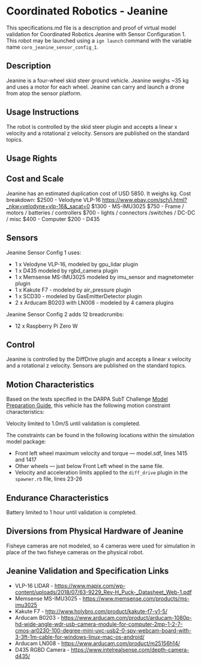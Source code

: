 <!--- This is a Markdown description of a robot model submitted for inclusion in the
DARPA Subterranean Challenge Technology Repository -->
# Coordinated Robotics - Jeanine
This specifications.md file is a description and proof of virtual model validation for
Coordinated Robotics Jeanine with Sensor Configuration 1. This robot may be launched using
a `ign launch` command with the variable name `coro_jeanine_sensor_config_1`.

## Description
Jeanine is a four-wheel skid steer ground vehicle. Jeanine weighs ~35 kg and uses a motor
for each wheel.  Jeanine can carry and launch a drone from atop the sensor platform.

## Usage Instructions
The robot is controlled by the skid steer plugin and accepts a linear x velocity and a rotational z velocity.
Sensors are published on the standard topics.

## Usage Rights


## Cost and Scale
Jeanine has an estimated duplication cost of USD 5850. It weighs  kg.
Cost breakdown:
$2500 - Velodyne VLP-16 https://www.ebay.com/sch/i.html?_nkw=velodyne+vlp-16&_sacat=0
$1300 - MS-IMU3025
$750 - Frame / motors / batteries / controllers
$700 - lights / connectors /switches / DC-DC / misc
$400 - Computer
$200  - D435


## Sensors
Jeanine Sensor Config 1 uses:
* 1 x Velodyne VLP-16, modeled by gpu_lidar plugin
* 1 x D435 modeled by rgbd_camera plugin
* 1 x Memsense MS-IMU3025 modeled by imu_sensor and magnetometer plugin
* 1 x Kakute F7 - modeled by air_pressure plugin
* 1 x SCD30 - modeled by GasEmitterDetector plugin
* 2 x Arducam B0203 with LN008 - modeled by 4 camera plugins


Jeanine Sensor Config 2 adds 12 breadcrumbs:
* 12 x Raspberry Pi Zero W

## Control
Jeanine is controlled by the DiffDrive plugin and accepts a linear x velocity and a rotational z velocity.
Sensors are published on the standard topics.


## Motion Characteristics
Based on the tests specified in the DARPA SubT Challenge [Model Preparation
Guide](https://subtchallenge.com/resources/Simulation_Model_Preparation_Guide.pdf), this vehicle has the following motion
constraint characteristics:

Velocity limited to 1.0m/S until validation is completed.


The constraints can be found in the following locations within the simulation model package:

* Front left wheel maximum velocity and torque &mdash; model.sdf, lines 1415 and 1417
* Other wheels &mdash; just below Front Left wheel in the same file.
* Velocity and acceleration limits applied to the `diff_drive` plugin in the `spawner.rb` file, lines 23-26

## Endurance Characteristics
Battery limited to 1 hour until validation is completed.

## Diversions from Physical Hardware of Jeanine
Fisheye cameras are not modeled, so 4 cameras were used for simulation in place of the two fisheye cameras on the physical robot.

## Jeanine Validation and Specification Links

* VLP-16 LIDAR -  https://www.mapix.com/wp-content/uploads/2018/07/63-9229_Rev-H_Puck-_Datasheet_Web-1.pdf
* Memsense MS-IMU3025 - https://www.memsense.com/products/ms-imu3025
* Kakute F7 - http://www.holybro.com/product/kakute-f7-v1-5/
* Arducam B0203 - https://www.arducam.com/product/arducam-1080p-hd-wide-angle-wdr-usb-camera-module-for-computer-2mp-1-2-7-cmos-ar0230-100-degree-mini-uvc-usb2-0-spy-webcam-board-with-3-3ft-1m-cable-for-windows-linux-mac-os-android/
* Arducam LN008 - https://www.arducam.com/product/m25156h14/
* D435 RGBD Camera - https://www.intelrealsense.com/depth-camera-d435/
